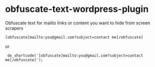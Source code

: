 # obfuscate-text-wordpress-plugin
Obfuscate text for mailto links or content you want to hide from screen scrapers 

```[obfuscate]mailto:you@gmail.com?subject=contact me[/obfuscate]```

or

``` do_shortcode('[obfuscate]mailto:you@gmail.com?subject=contact me[/obfuscate]');```
